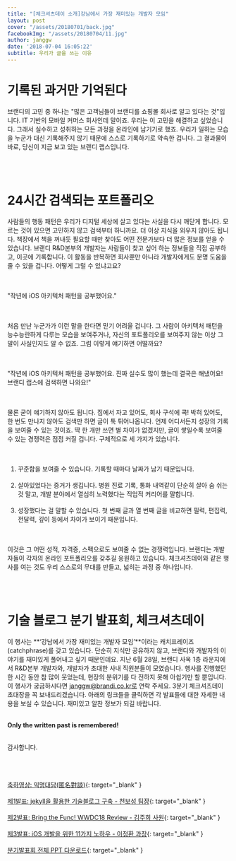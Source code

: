 ```yaml
---
title: "[체크셔츠데이 소개]강남에서 가장 재미있는 개발자 모임"
layout: post
cover: "/assets/20180701/back.jpg"
facebookImg: "/assets/20180704/11.jpg"
author: janggw
date: '2018-07-04 16:05:22'
subtitle: 우리가 글을 쓰는 이유
---
```


# 기록된 과거만 기억된다
브랜디의 고민 중 하나는 "많은 고객님들이 브랜디를 쇼핑몰 회사로 알고 있다는 것"입니다. IT 기반의 모바일 커머스 회사인데 말이죠. 우리는 이 고민을 해결하고 싶었습니다. 그래서 실수하고 성취하는 모든 과정을 온라인에 남기기로 했죠. 우리가 일하는 모습을 누군가 대신 기록해주지 않기 때문에 스스로 기록하기로 약속한 겁니다. 그 결과물이 바로, 당신이 지금 보고 있는 브랜디 랩스입니다. <br><br><br><br>


# 24시간 검색되는 포트폴리오
사람들의 행동 패턴은 우리가 디지털 세상에 살고 있다는 사실을 다시 깨닫게 합니다. 모르는 것이 있으면 고민하지 않고 검색부터 하니까요. 더 이상 지식을 외우지 않아도 됩니다. 책장에서 책을 꺼내듯 필요할 때만 찾아도 어떤 전문가보다 더 많은 정보를 얻을 수 있습니다. 브랜디 R&D본부의 개발자는 사람들이 찾고 싶어 하는 정보들을 직접 공부하고,  이곳에 기록합니다. 이 활동을 반복하면 회사뿐만 아니라 개발자에게도 분명 도움을 줄 수 있을 겁니다. 어떻게 그럴 수 있냐고요? <br><br><br>

"작년에 iOS 아키텍처 패턴을 공부했어요."<br><br><br>

처음 만난 누군가가 이런 말을 한다면 믿기 어려울 겁니다. 그 사람이 아키텍처 패턴을 능수능란하게 다루는 모습을 보여주거나, 자신의 포트폴리오를 보여주지 않는 이상 그 말이 사실인지도 알 수 없죠. 그럼 이렇게 얘기하면 어떨까요?<br><br><br>

"작년에 iOS 아키텍처 패턴을 공부했어요. 진짜 실수도 많이 했는데 결국은 해냈어요! 브랜디 랩스에 검색하면 나와요!"<br><br><br>

물론 굳이 얘기하지 않아도 됩니다. 집에서 자고 있어도, 회사 구석에 콕! 박혀 있어도, 한 번도 만나지 않아도 검색만 하면 글이 툭 튀어나옵니다. 언제 어디서든지 성장의 기록을 보여줄 수 있는 것이죠. 딱 한 개만 쓰면 별 차이가 없겠지만, 글이 쌓일수록 보여줄 수 있는 경쟁력은 점점 커질 겁니다. 구체적으로 세 가지가 있습니다.<br><br><br>

1) 꾸준함을 보여줄 수 있습니다. 기록할 때마다 날짜가 남기 때문입니다.<br><br>
2) 살아있었다는 증거가 생깁니다. 병원 진료 기록, 통화 내역같이 단순히 살아 숨 쉬는 것 말고, 개발 분야에서 열심히 노력했다는 직업적 커리어를 말합니다. <br><br>
3) 성장했다는 걸 말할 수 있습니다. 첫 번째 글과 열 번째 글을 비교하면 필력, 편집력, 전달력, 깊이 등에서 차이가 보이기 때문입니다.<br><br><br>

이것은 그 어떤 성적, 자격증, 스펙으로도 보여줄 수 없는 경쟁력입니다. 브랜디는 개발자들이 각자의 온라인 포트폴리오를 갖추길 응원하고 있습니다. 체크셔츠데이와 같은 행사를 여는 것도 우리 스스로의 무대를 만들고, 넓히는 과정 중 하나입니다.<br><br><br><br>


# 기술 블로그 분기 발표회, 체크셔츠데이
이 행사는 **‘강남에서 가장 재미있는 개발자 모임’**이라는 캐치프레이즈(catchphrase)를 갖고 있습니다. 단순히 지식만 공유하지 않고, 브랜디와 개발자의 이야기를 재미있게 풀어내고 싶기 때문인데요. 지난 6월 28일, 브랜디 사옥 1층 라운지에서 R&D본부 개발자와, 개발자가 초대한 사내 직원분들이 모였습니다. 행사를 진행했던 한 시간 동안 참 많이 웃었는데, 현장의 분위기를 다 전하지 못해 아쉽기만 할 뿐입니다. 이 행사가 궁금하시다면 janggw@brandi.co.kr로 연락 주세요. 3분기 체크셔츠데이 초대장을 꼭 보내드리겠습니다. 아래의 링크들을 클릭하면 각 발표들에 대한 자세한 내용을 보실 수 있습니다. 재미있고 알찬 정보가 되길 바랍니다. <br><br>

**Only the written past is remembered!**<br><br>

감사합니다.<br><br><br><br>


[축하영상: 익명대담(匿名對談)](https://www.youtube.com/watch?v=LxJo70gzai4){: target="_blank" }<br><br>
[제1발표: jekyll을 활용한 기술블로그 구축 - 천보성 팀장](http://labs.brandi.co.kr/2018/07/03/chunbs.html){: target="_blank" }<br><br>
[제2발표: Bring the Func! WWDC18 Review - 김주희 사원](http://labs.brandi.co.kr/2018/07/02/kimjh.html){: target="_blank" }<br><br>
[제3발표: iOS 개발을 위한 11가지 노하우 - 이정환 과장](http://labs.brandi.co.kr/2018/07/01/leejh.html){: target="_blank" }<br><br>
[분기발표회 전체 PPT 다운로드](https://drive.google.com/file/d/1801mEk1hNXZutisueud7MTkHFhr6tMB1/view?usp=sharing){: target="_blank" }<br><br>